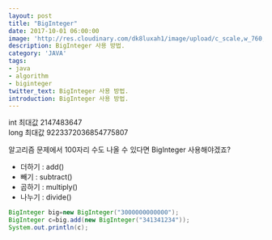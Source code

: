 ```yaml
---
layout: post
title: "BigInteger"
date: 2017-10-01 06:00:00
image: 'http://res.cloudinary.com/dk8luxah1/image/upload/c_scale,w_760,h_400/v1502208952/algorithm.jpg'
description: BigInteger 사용 방법.
category: 'JAVA'
tags:
- java
- algorithm
- biginteger
twitter_text: BigInteger 사용 방법.
introduction: BigInteger 사용 방법.
---
```



int 최대값 2147483647<br/>long 최대값 9223372036854775807

알고리즘 문제에서 100자리 수도 나올 수 있다면 BigInteger 사용해야겠죠?

- 더하기 : add()<br/>
- 빼기   : subtract()<br/>
- 곱하기 : multiply()<br/>
- 나누기 : divide()


```java
BigInteger big=new BigInteger("3000000000000");
BigInteger c=big.add(new BigInteger("341341234"));
System.out.println(c);
```





















